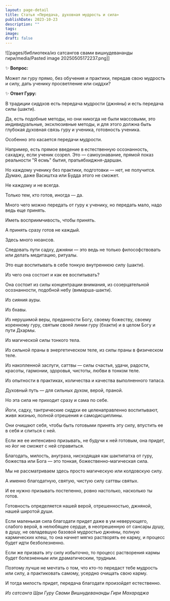 ```yaml
---
layout: page-detail
title: Статья «Передача, духовная мудрость и сила»
publishDate: 2023-10-23
description: ""
tags: 
image: 
draft: false
---
```

![[pages/библиотека/из сатсангов свами вишнудевананды гири/media/Pasted image 20250505172237.png]]
  
 ✨ **Вопрос:** 

 Может ли гуру прямо, без обучения и практики, передав свою мудрость и силу, дать ученику просветление или сиддхи?

  
 ✨ **Ответ Гуру:** 

 В традиции сиддхов есть передача мудрости (джняны) и есть передача силы (шакти).

 Да, есть подобные методы, но они никогда не были массовыми, это индивидуальные, эксклюзивные методы, и для этого должна быть глубокая духовная связь гуру и ученика, готовность ученика.

 Особенно это касается передачи мудрости.

  
 Например, есть прямое введение в естественную осознанность, сахаджу, если ученик созрел. Это — самоузнавание, прямой показ реальности "Я есмь" бытия, пратьябхиджня-даршан.

 Но каждому ученику без практики, подготовки — нет, не получится. Думаю, даже Васиштха или Будда этого не сможет.

 Не каждому и не всегда.

 Только тем, кто готов, иногда — да.

  
 Много чего можно передать от гуру к ученику, но передать мало, надо ведь еще принять.

 Иметь восприимчивость, чтобы принять.

 А принять сразу готов не каждый.

 Здесь много нюансов.

 Следовать пути садху, джняни — это ведь не только философствовать или делать медитацию, ритуалы.

 Это еще воспитывать в себе тонкую внутреннюю силу (шакти).

  
 Из чего она состоит и как ее воспитывать?

 Она состоит из силы концентрации внимания, из созерцательной осознанности, подобной небу (вимарша-шакти).

 Из сияния ауры.

 Из бхавы.

 Из нерушимой веры, преданности Богу, своему божеству, своему коренному гуру, святым своей линии гуру (бхакти) и в целом Богу и пути Дхармы.

 Из магической силы тонкого тела.

 Из сильной праны в энергетическом теле, из силы праны в физическом теле.

 Из накопленной заслуги, саттвы — силы счастья, удачи, радости, красоты, гармонии, здоровья, чистоты, любви в тонком теле.

 Из опытности в практиках, количества и качества выполненного тапаса.

  
 Духовный путь — для сильных духом, верой, праной.

 Но эта сила не приходит сразу и сама по себе.

 Йоги, садху, тантрические сиддхи ее целенаправленно воспитывают, живя жизнью, полной отрешения и самодисциплины.

 Они очищают себя, чтобы быть готовыми принять эту силу, впустить ее в себя и слиться с ней.

 Если же ее интенсивно призывать, не будучи к ней готовым, она придет, но йог не сможет с ней справиться.

 Благодать, милость, ануграха, нисходящая как шактипатха от гуру, божества или Бога — это тонкая, божественно-магическая сила.

 Мы не рассматриваем здесь просто магическую или колдовскую силу.

 А именно благодатную, святую, чистую силу саттвы святых.

 И ее нужно призывать постепенно, ровно настолько, насколько ты готов.

  
 Готовность определяется нашей верой, отрешенностью, джняной, нашей широтой души.

 Если маленькая сила благодати придет даже в ум неверующего, слабого верой, в нелюбящее сердце, в неотрешенную от сансары душу, в душу, не овладевшую базовой мудростью джняны, полную кармических клеш, то она начнет мягко растворять ее карму, и процесс будет идти безболезненно.

  
 Если же призвать эту силу избыточно, то процесс растворения кармы будет болезненным или драматическим, трудным.

 Поэтому лучше не мечтать о том, что кто-то передаст тебе мудрость или силу, а практиковать самому, усердно очищать свою карму.

 И тогда милость придет, передача благодати произойдет естественно.

*Из сатсанга Шри Гуру Свами Вишнудевананды Гири Махараджа*